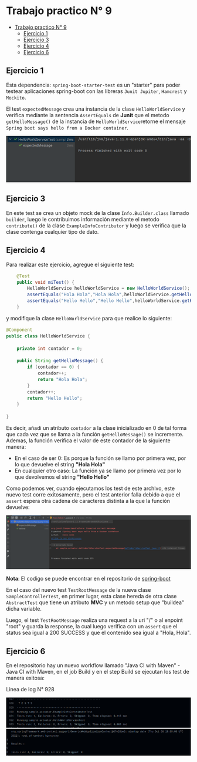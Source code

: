 # Trabajo practico N° 9

- [Trabajo practico N° 9](#trabajo-practico-n-9)
  - [Ejercicio 1](#ejercicio-1)
  - [Ejercicio 3](#ejercicio-3)
  - [Ejercicio 4](#ejercicio-4)
  - [Ejercicio 6](#ejercicio-6)

## Ejercicio 1

Esta dependencia: `spring-boot-starter-test` es un "starter" para poder testear aplicaciones spring-boot con las libreras `Junit Jupiter`, `Hamcrest` y `Mockito`.

El test `expectedMessage` crea una instancia de la clase `HelloWorldService` y verifica mediante la sentencia `AssertEquals` de **Junit** que el metodo `getHelloMessage()` de la instancia de `HelloWorldService`retorne el mensaje `Spring boot says hello from a Docker container`.

![](img/succ_test.png)

## Ejercicio 3

En este test se crea un objeto mock de la clase `Info.Builder.class` llamado `builder`, luego le contribuimos información mediante el metodo `contribute()` de la clase `ExampleInfoContributor` y luego se verifica que la clase contenga cualquier tipo de dato.

## Ejercicio 4

Para realizar este ejercicio, agregue el siguiente test:

```java
	@Test
	public void miTest() {
		HelloWorldService helloWorldService = new HelloWorldService();
		assertEquals("Hola Hola","Hola Hola",helloWorldService.getHelloMessage());
		assertEquals("Hello Hello","Hello Hello",helloWorldService.getHelloMessage());
	}
```

y modifique la clase `HelloWorldService` para que realice lo siguiente:

```java
@Component
public class HelloWorldService {

	private int contador = 0;

	public String getHelloMessage() {
		if (contador == 0) {
		    contador++;
			return "Hola Hola";
		}
        contador++;
		return "Hello Hello";
	}

}
```

Es decir, añadi un atributo `contador` a la clase inicializado en 0 de tal forma que cada vez que se llama a la función `getHelloMessage()` se incremente. Ademas, la función verifica el valor de este contador de la siguiente manera:

* En el caso de ser 0: Es porque la función se llamo por primera vez, por lo que devuelve el string **"Hola Hola"**
* En cualquier otro caso: La función ya se llamo por primera vez por lo que devolvemos el string **"Hello Hello"**

Como podemos ver, cuando ejecutamos los test de este archivo, este nuevo test corre exitosamente, pero el test anterior falla debido a que el `assert` espera otra cadena de caracteres distinta a la que la función devuelve:

![](img/new_test.png)

**Nota**: El codigo se puede encontrar en el repositorio de [spring-boot](https://github.com/MateoCetti/isw-3-spring-boot)


En el caso del nuevo test `TestRootMessage` de la nueva clase `SampleControllerTest`, en primer lugar, esta clase hereda de otra clase `AbstractTest` que tiene un atributo **MVC** y un metodo setup que "buildea" dicha variable.

Luego, el test `TestRootMessage` realiza una request a la uri "/" o al enpoint "root" y guarda la response, la cual luego verifica con un `assert` que el status sea igual a 200 SUCCESS y que el contenido sea igual a "Hola, Hola".

## Ejercicio 6

En el repositorio hay un nuevo workflow llamado "Java CI with Maven" - Java CI with Maven, en el job Build y en el step Build se ejecutan los test de manera exitosa:

Linea de log N° 928

![](img/gh_test.png)
![](img/gh_test_2.png)